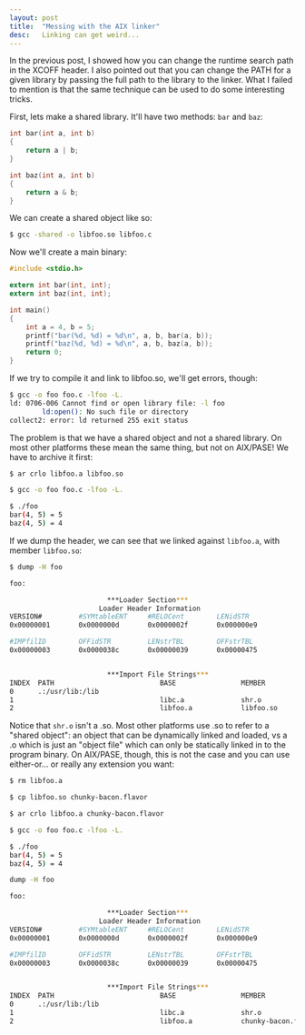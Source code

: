 ```yaml
---
layout: post
title:  "Messing with the AIX linker"
desc:   Linking can get weird...
---
```


In the previous post, I showed how you can change the runtime search path in the XCOFF header. I also pointed out that you can change the PATH for a given library by passing the full path to the library to the linker. What I failed to mention is that the same technique can be used to do some interesting tricks.

First, lets make a shared library. It'll have two methods: `bar` and `baz`:

```c
int bar(int a, int b)
{
    return a | b;
}

int baz(int a, int b)
{
    return a & b;
}
```

We can create a shared object like so:

```bash
$ gcc -shared -o libfoo.so libfoo.c
```

Now we'll create a main binary:

```c
#include <stdio.h>

extern int bar(int, int);
extern int baz(int, int);

int main()
{
    int a = 4, b = 5;
    printf("bar(%d, %d) = %d\n", a, b, bar(a, b));
    printf("baz(%d, %d) = %d\n", a, b, baz(a, b));
    return 0;
}
```

If we try to compile it and link to libfoo.so, we'll get errors, though:

```bash
$ gcc -o foo foo.c -lfoo -L.
ld: 0706-006 Cannot find or open library file: -l foo
        ld:open(): No such file or directory
collect2: error: ld returned 255 exit status
```

The problem is that we have a shared object and not a shared library. On most other platforms these mean the same thing, but not on AIX/PASE! We have to archive it first:

```bash
$ ar crlo libfoo.a libfoo.so

$ gcc -o foo foo.c -lfoo -L.

$ ./foo
bar(4, 5) = 5
baz(4, 5) = 4
```

If we dump the header, we can see that we linked against `libfoo.a`, with member `libfoo.so`:

```bash
$ dump -H foo   

foo:

                        ***Loader Section***
                      Loader Header Information
VERSION#         #SYMtableENT     #RELOCent        LENidSTR
0x00000001       0x0000000d       0x0000002f       0x000000e9       

#IMPfilID        OFFidSTR         LENstrTBL        OFFstrTBL
0x00000003       0x0000038c       0x00000039       0x00000475       


                        ***Import File Strings***
INDEX  PATH                          BASE                MEMBER              
0      .:/usr/lib:/lib                                         
1                                    libc.a              shr.o               
2                                    libfoo.a            libfoo.so
```

Notice that `shr.o` isn't a .so. Most other platforms use .so to refer to a "shared object": an object that can be dynamically linked and loaded, vs a .o which is just an "object file" which can only be statically linked in to the program binary. On AIX/PASE, though, this is not the case and you can use either-or... or really any extension you want:

```bash
$ rm libfoo.a

$ cp libfoo.so chunky-bacon.flavor

$ ar crlo libfoo.a chunky-bacon.flavor

$ gcc -o foo foo.c -lfoo -L.

$ ./foo
bar(4, 5) = 5
baz(4, 5) = 4

dump -H foo   

foo:

                        ***Loader Section***
                      Loader Header Information
VERSION#         #SYMtableENT     #RELOCent        LENidSTR
0x00000001       0x0000000d       0x0000002f       0x000000e9       

#IMPfilID        OFFidSTR         LENstrTBL        OFFstrTBL
0x00000003       0x0000038c       0x00000039       0x00000475       


                        ***Import File Strings***
INDEX  PATH                          BASE                MEMBER              
0      .:/usr/lib:/lib                                         
1                                    libc.a              shr.o               
2                                    libfoo.a            chunky-bacon.flavor
```


